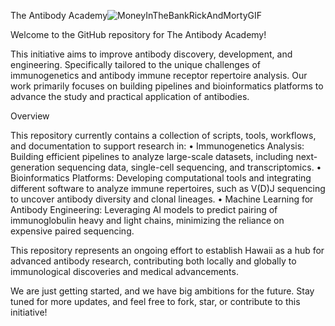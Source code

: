 The Antibody Academy![MoneyInTheBankRickAndMortyGIF](https://github.com/user-attachments/assets/51782d3f-e113-469e-9b68-df72a92489bc)


Welcome to the GitHub repository for The Antibody Academy!

This initiative aims to improve antibody discovery, development, and engineering. Specifically tailored to the unique challenges of immunogenetics and antibody immune receptor repertoire analysis. Our work primarily focuses on building pipelines and bioinformatics platforms to advance the study and practical application of antibodies.

Overview

This repository currently contains a collection of scripts, tools, workflows, and documentation to support research in:
•	Immunogenetics Analysis: Building efficient pipelines to analyze large-scale datasets, including next-generation sequencing data, single-cell sequencing, and transcriptomics.
•	Bioinformatics Platforms: Developing computational tools and integrating different software to analyze immune repertoires, such as V(D)J sequencing to uncover antibody diversity and clonal lineages.
•	Machine Learning for Antibody Engineering: Leveraging AI models to predict pairing of immunoglobulin heavy and light chains, minimizing the reliance on expensive paired sequencing.

This repository represents an ongoing effort to establish Hawaii as a hub for advanced antibody research, contributing both locally and globally to immunological discoveries and medical advancements.

We are just getting started, and we have big ambitions for the future. Stay tuned for more updates, and feel free to fork, star, or contribute to this initiative!

